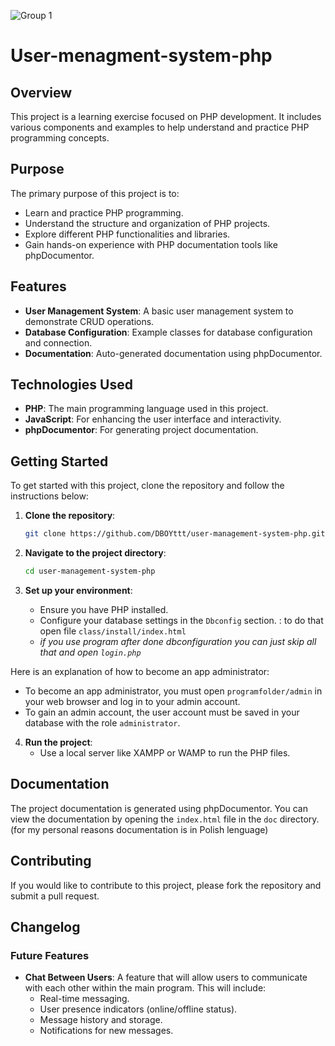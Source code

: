 ![Group 1](https://github.com/user-attachments/assets/4ade95eb-a3f9-4458-aeed-d3925066fd8c)

# User-menagment-system-php

## Overview

This project is a learning exercise focused on PHP development. It includes various components and examples to help understand and practice PHP programming concepts.

## Purpose

The primary purpose of this project is to:

- Learn and practice PHP programming.
- Understand the structure and organization of PHP projects.
- Explore different PHP functionalities and libraries.
- Gain hands-on experience with PHP documentation tools like phpDocumentor.

## Features

- **User Management System**: A basic user management system to demonstrate CRUD operations.
- **Database Configuration**: Example classes for database configuration and connection.
- **Documentation**: Auto-generated documentation using phpDocumentor.

## Technologies Used

- **PHP**: The main programming language used in this project.
- **JavaScript**: For enhancing the user interface and interactivity.
- **phpDocumentor**: For generating project documentation.

## Getting Started

To get started with this project, clone the repository and follow the instructions below:

1. **Clone the repository**:
    ```sh
    git clone https://github.com/DBOYttt/user-management-system-php.git
    ```

2. **Navigate to the project directory**:
    ```sh
    cd user-management-system-php
    ```

3. **Set up your environment**:
    - Ensure you have PHP installed.
    - Configure your database settings in the `Dbconfig` section. : to do that open file `class/install/index.html`
    - *if you use program after done dbconfiguration you can just skip all that and open `login.php`*

Here is an explanation of how to become an app administrator:

- To become an app administrator, you must open `programfolder/admin` in your web browser and log in to your admin account.
- To gain an admin account, the user account must be saved in your database with the role `administrator`.

4. **Run the project**:
    - Use a local server like XAMPP or WAMP to run the PHP files.

## Documentation

The project documentation is generated using phpDocumentor. You can view the documentation by opening the `index.html` file in the `doc` directory. (for my personal reasons documentation is in Polish lenguage)

## Contributing

If you would like to contribute to this project, please fork the repository and submit a pull request.
## Changelog

### Future Features

- **Chat Between Users**: A feature that will allow users to communicate with each other within the main program. This will include:
  - Real-time messaging.
  - User presence indicators (online/offline status).
  - Message history and storage.
  - Notifications for new messages.
